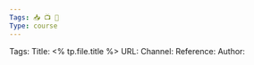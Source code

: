 ```yaml
---
Tags: 📥 📺 🔴
Type: course
---
```


Tags: 
Title: <% tp.file.title %>
URL: 
Channel: 
Reference: 
Author: 
